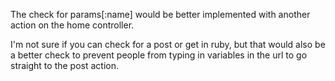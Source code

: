 The check for params[:name] would be better implemented with another action on the home controller.

I'm not sure if you can check for a post or get in ruby, but that would also be a better check to prevent people
from typing in variables in the url to go straight to the post action. 
